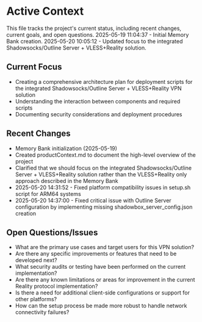 # Active Context

This file tracks the project's current status, including recent changes, current goals, and open questions.
2025-05-19 11:04:37 - Initial Memory Bank creation.
2025-05-20 10:05:12 - Updated focus to the integrated Shadowsocks/Outline Server + VLESS+Reality solution.

## Current Focus

* Creating a comprehensive architecture plan for deployment scripts for the integrated Shadowsocks/Outline Server + VLESS+Reality VPN solution
* Understanding the interaction between components and required scripts
* Documenting security considerations and deployment procedures

## Recent Changes

* Memory Bank initialization (2025-05-19)
* Created productContext.md to document the high-level overview of the project
* Clarified that we should focus on the integrated Shadowsocks/Outline Server + VLESS+Reality solution rather than the VLESS+Reality only approach described in the Memory Bank
* 2025-05-20 14:31:52 - Fixed platform compatibility issues in setup.sh script for ARM64 systems
* 2025-05-20 14:37:00 - Fixed critical issue with Outline Server configuration by implementing missing shadowbox_server_config.json creation

## Open Questions/Issues

* What are the primary use cases and target users for this VPN solution?
* Are there any specific improvements or features that need to be developed next?
* What security audits or testing have been performed on the current implementation?
* Are there any known limitations or areas for improvement in the current Reality protocol implementation?
* Is there a need for additional client-side configurations or support for other platforms?
* How can the setup process be made more robust to handle network connectivity failures?
